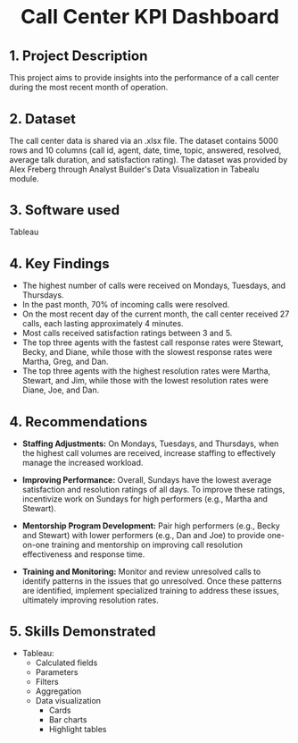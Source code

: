 <h1 style="font-size:36px;"> <div align="center"> <b> Call Center KPI Dashboard </b> </div> </h1>

<h1 style="font-size:24px;"> <b> 1. Project Description </b> </h1>
This project aims to provide insights into the performance of a call center during the most recent month of operation. 

<h1 style="font-size:24px;"> <b> 2. Dataset </b> </h1>
The call center data is shared via an .xlsx file. The dataset contains 5000 rows and 10 columns (call id, agent, date, time, topic, answered, resolved, average talk duration, and satisfaction rating). The dataset was provided by Alex Freberg through Analyst Builder's Data Visualization in Tabealu module.

<h1 style="font-size:24px;"> <b> 3. Software used </b> </h1>
Tableau 

<h1 style="font-size:24px;"> <b> 4. Key Findings </b> </h1>

- The highest number of calls were received on Mondays, Tuesdays, and Thursdays. <br>
- In the past month, 70% of incoming calls were resolved. <br>
- On the most recent day of the current month, the call center received 27 calls, each lasting approximately 4 minutes. <br>
- Most calls received satisfaction ratings between 3 and 5. <br>
- The top three agents with the fastest call response rates were Stewart, Becky, and Diane, while those with the slowest response rates were Martha, Greg, and Dan. <br>
- The top three agents with the highest resolution rates were Martha, Stewart, and Jim, while those with the lowest resolution rates were Diane, Joe, and Dan. <br>

<h1 style="font-size:24px;"> <b> 4. Recommendations </b> </h1>

- <b>Staffing Adjustments:</b> On Mondays, Tuesdays, and Thursdays, when the highest call volumes are received, increase staffing to effectively manage the increased workload. <br>

- <b>Improving Performance:</b> Overall, Sundays have the lowest average satisfaction and resolution ratings of all days. To improve these ratings, incentivize work on Sundays for high performers (e.g., Martha and Stewart). <br>

- <b>Mentorship Program Development:</b> Pair high performers (e.g., Becky and Stewart) with lower performers (e.g., Dan and Joe) to provide one-on-one training and mentorship on improving call resolution effectiveness and response time. <br>

- <b>Training and Monitoring:</b> Monitor and review unresolved calls to identify patterns in the issues that go unresolved. Once these patterns are identified, implement specialized training to address these issues, ultimately improving resolution rates. <br>


<h1 style="font-size:24px;"> <b> 5. Skills Demonstrated </b> </h1>

- Tableau: <br>
  - Calculated fields <br>
  - Parameters <br>
  - Filters <br>
  - Aggregation <br>
  - Data visualization <br>
    - Cards <br>
    - Bar charts <br>
    - Highlight tables <br>
    
    
  
